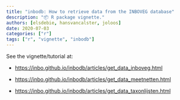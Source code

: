 ```yaml
---
title: "inbodb: How to retrieve data from the INBOVEG database"
description: "📦 R package vignette."
authors: [elsdebie, hansvancalster, joloos]
date: 2020-07-03
categories: ["r"]
tags: ["r", "vignette", "inbodb"]
---
```


See the vignette/tutorial at: 

* <https://inbo.github.io/inbodb/articles/get_data_inboveg.html>

* <https://inbo.github.io/inbodb/articles/get_data_meetnetten.html>

* <https://inbo.github.io/inbodb/articles/get_data_taxonlijsten.html>
